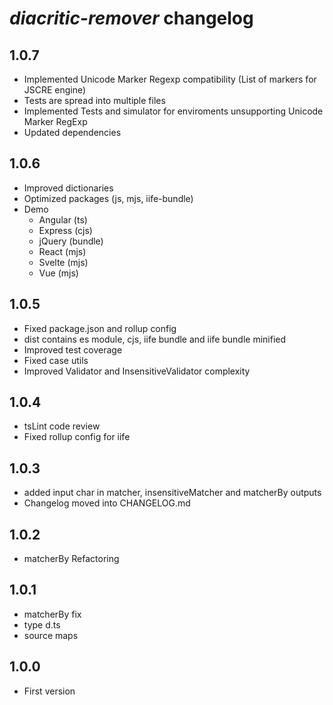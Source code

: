 
# *diacritic-remover* changelog
## 1.0.7
* Implemented Unicode Marker Regexp compatibility (List of markers for JSCRE engine)
* Tests are spread into multiple files
* Implemented Tests and simulator for enviroments unsupporting Unicode Marker RegExp
* Updated dependencies
## 1.0.6
* Improved dictionaries
* Optimized packages (js, mjs, iife-bundle)
* Demo
  * Angular (ts)
  * Express (cjs)
  * jQuery (bundle)
  * React (mjs)
  * Svelte (mjs)
  * Vue (mjs)
## 1.0.5
* Fixed package.json and rollup config
* dist contains es module, cjs, iife bundle and iife bundle minified
* Improved test coverage
* Fixed case utils
* Improved Validator and InsensitiveValidator complexity
## 1.0.4
* tsLint code review
* Fixed rollup config for iife
## 1.0.3
* added input char in matcher, insensitiveMatcher and matcherBy outputs
* Changelog moved into CHANGELOG.md
## 1.0.2
* matcherBy Refactoring
## 1.0.1
* matcherBy fix
* type d.ts
* source maps
## 1.0.0
* First version